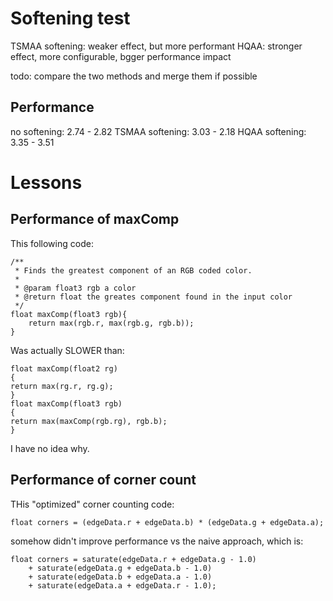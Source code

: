 # Softening test
TSMAA softening: weaker effect, but more performant
HQAA: stronger effect, more configurable, bgger performance impact

todo: compare the two methods and merge them if possible
## Performance
no softening: 2.74 - 2.82
TSMAA softening: 3.03 - 2.18
HQAA softening: 3.35 - 3.51

# Lessons
## Performance of maxComp
This following code:
```
/**
 * Finds the greatest component of an RGB coded color.
 * 
 * @param float3 rgb a color
 * @return float the greates component found in the input color
 */
float maxComp(float3 rgb){
	return max(rgb.r, max(rgb.g, rgb.b));
}
```
Was actually SLOWER than:
```
float maxComp(float2 rg)
{
return max(rg.r, rg.g);
}
float maxComp(float3 rgb)
{
return max(maxComp(rgb.rg), rgb.b);
}
```
I have no idea why.
## Performance of corner count
THis "optimized" corner counting code:
```
float corners = (edgeData.r + edgeData.b) * (edgeData.g + edgeData.a);
```
somehow didn't improve performance vs the naive approach, which is:
```
float corners = saturate(edgeData.r + edgeData.g - 1.0) 
	+ saturate(edgeData.g + edgeData.b - 1.0) 
	+ saturate(edgeData.b + edgeData.a - 1.0) 
	+ saturate(edgeData.a + edgeData.r - 1.0);
```
